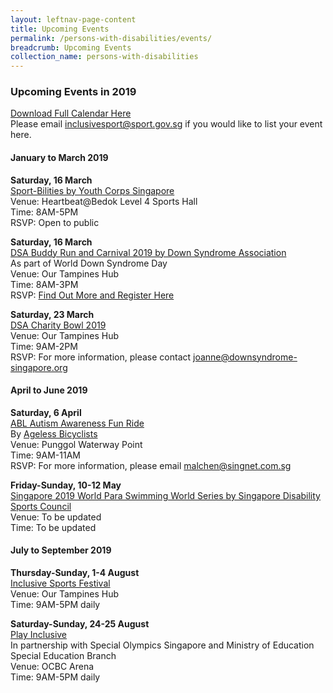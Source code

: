 ```yaml
---
layout: leftnav-page-content
title: Upcoming Events
permalink: /persons-with-disabilities/events/
breadcrumb: Upcoming Events
collection_name: persons-with-disabilities
---
```


### Upcoming Events in 2019
[Download Full Calendar Here](/images/File-DSMPCalendar2019.pdf)
<BR>Please email inclusivesport@sport.gov.sg if you would like to list your event here. 

#### January to March 2019

**Saturday, 16 March**
<BR><U>Sport-Bilities by Youth Corps Singapore</U>
<BR>Venue: Heartbeat@Bedok Level 4 Sports Hall
<BR>Time: 8AM-5PM
<BR>RSVP: Open to public
  
 **Saturday, 16 March**
<BR><U>DSA Buddy Run and Carnival 2019 by Down Syndrome Association</U>
<BR>As part of World Down Syndrome Day
<BR>Venue: Our Tampines Hub
<BR>Time: 8AM-3PM
<BR>RSVP: [Find Out More and Register Here](http://www.downsyndrome-singapore.org/post/view/14/155)

 **Saturday, 23 March**
<BR><U>DSA Charity Bowl 2019</U>
<BR>Venue: Our Tampines Hub
<BR>Time: 9AM-2PM
<BR>RSVP: For more information, please contact joanne@downsyndrome-singapore.org

#### April to June 2019

**Saturday, 6 April**
<BR><U>ABL Autism Awareness Fun Ride</u>
<BR>By [Ageless Bicyclists](https://www.facebook.com/AgelessBicyclists/)
<BR>Venue: Punggol Waterway Point
<BR>Time: 9AM-11AM
<BR>RSVP: For more information, please email malchen@singnet.com.sg 

**Friday-Sunday, 10-12 May**
<BR><U>Singapore 2019 World Para Swimming World Series by Singapore Disability Sports Council</u>
<BR>Venue: To be updated
<BR>Time: To be updated

#### July to September 2019

**Thursday-Sunday, 1-4 August**
<BR><U>Inclusive Sports Festival</u>
<BR>Venue: Our Tampines Hub
<BR>Time: 9AM-5PM daily

**Saturday-Sunday, 24-25 August**
<BR><U>Play Inclusive</u>
<BR>In partnership with Special Olympics Singapore and Ministry of Education Special Education Branch
<BR>Venue: OCBC Arena
<BR>Time: 9AM-5PM daily

